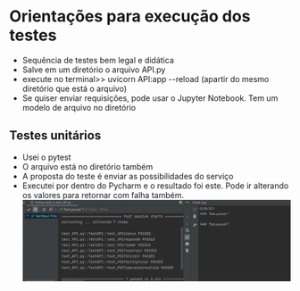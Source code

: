 # Orientações para execução dos testes

- Sequência de testes bem legal e didática
- Salve em um diretório o arquivo API.py
- execute no terminal>>    uvicorn API:app --reload (apartir do mesmo diretório que está o arquivo)
- Se quiser enviar requisições, pode usar o Jupyter Notebook. Tem um modelo de arquivo no diretório

## Testes unitários
- Usei o pytest
- O arquivo está no diretório também
- A proposta do teste é enviar as possibilidades do serviço
- Executei por dentro do Pycharm e o resultado foi este. Pode ir alterando os valores para retornar com falha também.
 ![](Testes.png)

